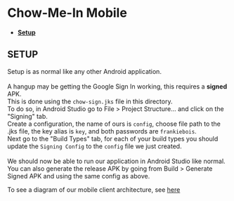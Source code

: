 # **Chow-Me-In Mobile**

* [**Setup**](#setup)

## **SETUP**

Setup is as normal like any other Android application.
<br/><br/>
A hangup may be getting the Google Sign In working, this requires a **signed** APK.<br/>
This is done using the `chow-sign.jks` file in this directory.<br/>
To do so, in Android Studio go to File > Project Structure... and click on the "Signing" tab.<br/>
Create a configuration, the name of ours is `config`, choose file path to the .jks file, the key alias is `key`, and both passwords are `frankiebois`.<br/>
Next go to the "Build Types" tab, for each of your build types you should update the `Signing Config` to the `config` file we just created.<br/>
<br/>
We should now be able to run our application in Android Studio like normal.<br/>
You can also generate the release APK by going from Build > Generate Signed APK and using the same config as above.

To see a diagram of our mobile client architecture, see [here](../doc/chowmein%20mobile%20client%20architecture%20diagram.pdf)
